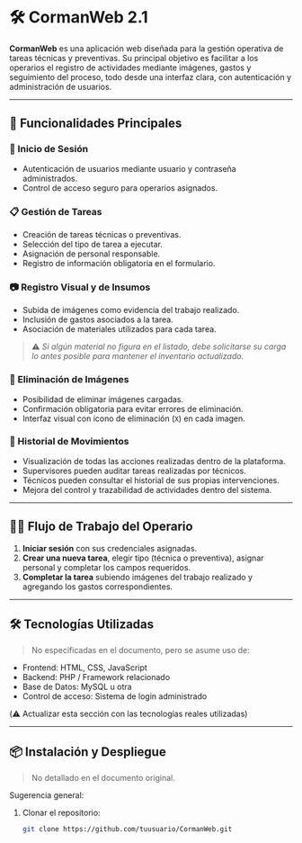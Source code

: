 # 🛠️ CormanWeb 2.1

**CormanWeb** es una aplicación web diseñada para la gestión operativa de tareas técnicas y preventivas. Su principal objetivo es facilitar a los operarios el registro de actividades mediante imágenes, gastos y seguimiento del proceso, todo desde una interfaz clara, con autenticación y administración de usuarios.

---

## 🧾 Funcionalidades Principales

### 🔐 Inicio de Sesión
- Autenticación de usuarios mediante usuario y contraseña administrados.
- Control de acceso seguro para operarios asignados.

### 📋 Gestión de Tareas
- Creación de tareas técnicas o preventivas.
- Selección del tipo de tarea a ejecutar.
- Asignación de personal responsable.
- Registro de información obligatoria en el formulario.

### 📷 Registro Visual y de Insumos
- Subida de imágenes como evidencia del trabajo realizado.
- Inclusión de gastos asociados a la tarea.
- Asociación de materiales utilizados para cada tarea.

> ⚠️ *Si algún material no figura en el listado, debe solicitarse su carga lo antes posible para mantener el inventario actualizado.*

### 🧹 Eliminación de Imágenes
- Posibilidad de eliminar imágenes cargadas.
- Confirmación obligatoria para evitar errores de eliminación.
- Interfaz visual con ícono de eliminación (`X`) en cada imagen.

### 📑 Historial de Movimientos
- Visualización de todas las acciones realizadas dentro de la plataforma.
- Supervisores pueden auditar tareas realizadas por técnicos.
- Técnicos pueden consultar el historial de sus propias intervenciones.
- Mejora del control y trazabilidad de actividades dentro del sistema.

---

## 👷‍♂️ Flujo de Trabajo del Operario

1. **Iniciar sesión** con sus credenciales asignadas.
2. **Crear una nueva tarea**, elegir tipo (técnica o preventiva), asignar personal y completar los campos requeridos.
3. **Completar la tarea** subiendo imágenes del trabajo realizado y agregando los gastos correspondientes.

---

## 🛠️ Tecnologías Utilizadas

> No especificadas en el documento, pero se asume uso de:
- Frontend: HTML, CSS, JavaScript
- Backend: PHP / Framework relacionado
- Base de Datos: MySQL u otra
- Control de acceso: Sistema de login administrado

(⚠️ Actualizar esta sección con las tecnologías reales utilizadas)

---

## 📦 Instalación y Despliegue

> No detallado en el documento original.

Sugerencia general:
1. Clonar el repositorio:
   ```bash
   git clone https://github.com/tuusuario/CormanWeb.git
